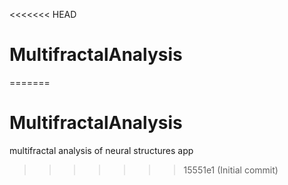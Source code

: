 <<<<<<< HEAD
# MultifractalAnalysis
=======
# MultifractalAnalysis
multifractal analysis of neural structures app
>>>>>>> 15551e1 (Initial commit)
